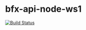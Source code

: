 # bfx-api-node-ws1

[![Build Status](https://travis-ci.org/bitfinexcom/bfx-api-node-ws1.svg?branch=master)](https://travis-ci.org/bitfinexcom/bfx-api-node-ws1)
